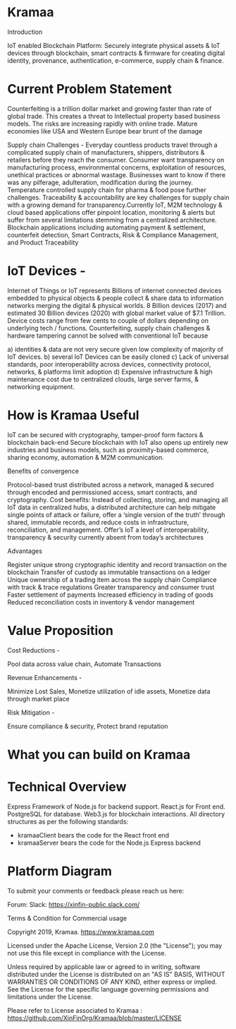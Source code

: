 # Kramaa

Introduction 

IoT enabled Blockchain Platform: Securely integrate physical assets &amp; IoT devices through blockchain, smart contracts &amp; firmware for creating digital identity, provenance, authentication, e-commerce, supply chain &amp; finance.

# Current Problem Statement

Counterfeiting is a trillion dollar market and growing faster than rate of global trade. This creates a threat to Intellectual property based business models. The risks are increasing rapidly with online trade. Mature economies like USA and Western Europe bear brunt of the damage

Supply chain Challenges - Everyday countless products travel through a complicated supply chain of manufacturers, shippers, distributors & retailers before they reach the consumer. Consumer want transparency on manufacturing process, environmental concerns, exploitation of resources, unethical practices or abnormal wastage. Businesses want to know if there was any pilferage, adulteration, modification during the journey. Temperature controlled supply chain for pharma & food pose further challenges. Traceability & accountability are key challenges for supply chain with a growing demand for transparency.Currently IoT, M2M technology & cloud based applications offer pinpoint location, monitoring & alerts but suffer from several limitations stemming from a centralized architecture. Blockchain applications including automating payment & settlement, counterfeit detection, Smart Contracts, Risk & Compliance Management, and Product Traceability

# IoT Devices - 

Internet of Things or IoT represents Billions of internet connected devices embedded to physical objects & people collect & share data to information networks merging the digital & physical worlds. 8 Billion devices (2017) and estimated 30 Billion devices (2020) with global market value of $7.1 Trillion. Device costs range from few cents to couple of dollars depending on underlying tech / functions. Counterfeiting, supply chain challenges & hardware tampering cannot be solved with conventional IoT because

a) identities & data are not very secure given low complexity of majority of IoT devices. 
b) several IoT Devices can be easily cloned
c) Lack of universal standards, poor interoperability across devices, connectivity protocol, networks, & platforms limit adoption
d) Expensive infrastructure & high maintenance cost due to centralized clouds, large server farms, & networking equipment. 

# How is Kramaa Useful

IoT can be secured with cryptography, tamper-proof form factors & blockchain back-end
Secure blockchain with IoT also opens up entirely new industries and business models, such as proximity-based commerce, sharing economy, automation & M2M communication.

Benefits of convergence

Protocol-based trust distributed across a network, managed & secured through encoded and permissioned access, smart contracts, and cryptography. 
Cost benefits: Instead of collecting, storing, and managing all IoT data in centralized hubs, a distributed architecture can help mitigate single points of attack or failure, offer a ‘single version of the truth’ through shared, immutable records, and reduce costs in infrastructure, reconciliation, and management. 
Offer’s IoT a level of interoperability, transparency & security currently absent from today’s architectures 

Advantages

Register unique strong cryptographic identity and record transaction on the blockchain
Transfer of custody as immutable transactions on a ledger
Unique ownership of a trading item across the supply chain
Compliance with track & trace regulations
Greater transparency and consumer trust
Faster settlement of payments
Increased efficiency in trading of goods
Reduced reconciliation costs in inventory & vendor management

# Value Proposition

Cost Reductions - 

Pool data across value chain,
Automate Transactions

Revenue Enhancements - 

Minimize Lost Sales,
Monetize utilization of idle assets,
Monetize data through market place

Risk Mitigation -

Ensure compliance & security,
Protect brand reputation

# What you can build on Kramaa

# Technical Overview

Express Framework of Node.js for backend support.
React.js for Front end.
PostgreSQL for database.
Web3.js for blockchain interactions.
All directory structures as per the following standards:
  - kramaaClient bears the code for the React front end
  - kramaaServer bears the code for the Node.js Express backend

# Platform Diagram














To submit your comments or feedback please reach us here: 

Forum: 
Slack: https://xinfin-public.slack.com/








Terms & Condition for Commercial usage

Copyright 2019, Kramaa. https://www.kramaa.com

Licensed under the Apache License, Version 2.0 (the "License"); you may not use this file except in compliance with the License.

Unless required by applicable law or agreed to in writing, software distributed under the License is distributed on an "AS IS" BASIS, WITHOUT WARRANTIES OR CONDITIONS OF ANY KIND, either express or implied. See the License for the specific language governing permissions and limitations under the License.

Please refer to License associated to Kramaa : https://github.com/XinFinOrg/Kramaa/blob/master/LICENSE
